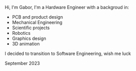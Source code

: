 <!---
- 👋 Hi, I’m @gabor-gubicza
- 👀 I’m interested in ...
- 🌱 I’m currently learning ...
- 💞️ I’m looking to collaborate on ...
- 📫 How to reach me ...
--->

Hi, I'm Gabor, I'm a Hardware Engineer with a backgroud in:
- PCB and product design
- Mechanical Engineering
- Scientific projects
- Robotics
- Graphics design
- 3D animation

I decided to transition to Software Engineering, wish me luck

September 2023

<!---
gabor-gubicza/gabor-gubicza is a ✨ special ✨ repository because its `README.md` (this file) appears on your GitHub profile.
You can click the Preview link to take a look at your changes.
--->
